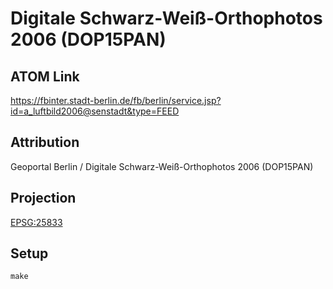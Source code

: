 Digitale Schwarz-Weiß-Orthophotos 2006 (DOP15PAN)
=================================================

ATOM Link
---------

https://fbinter.stadt-berlin.de/fb/berlin/service.jsp?id=a_luftbild2006@senstadt&type=FEED

Attribution
-----------

Geoportal Berlin / Digitale Schwarz-Weiß-Orthophotos 2006 (DOP15PAN)

Projection
----------

[EPSG:25833](http://spatialreference.org/ref/epsg/25833/)

Setup
-----

```
make
```
